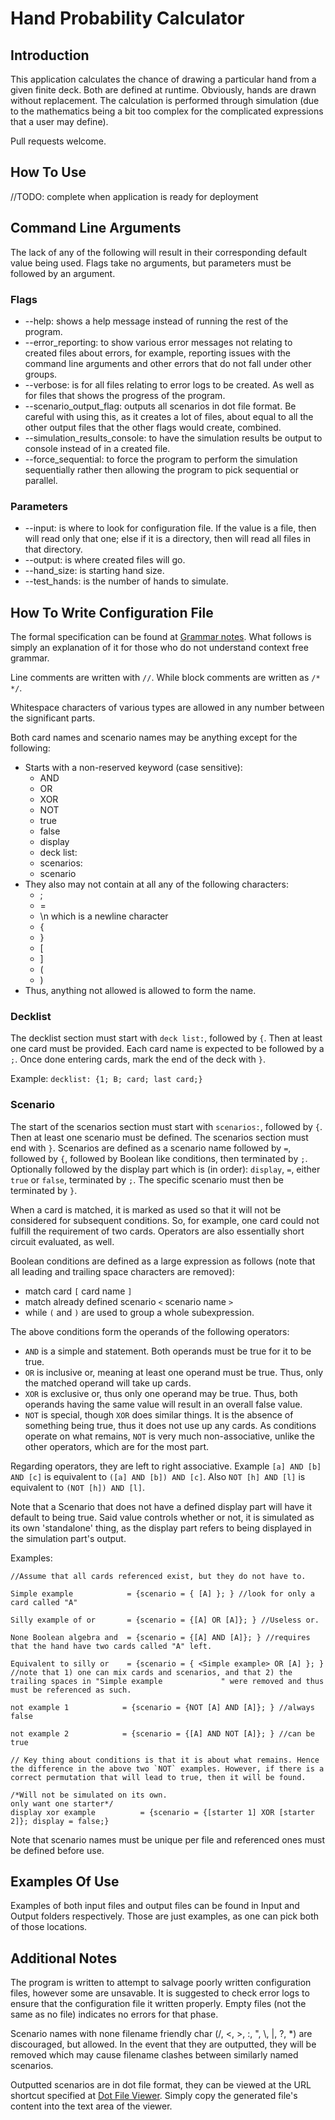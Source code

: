 # Hand Probability Calculator

## Introduction

This application calculates the chance of drawing a particular hand from a given finite deck. Both are defined at runtime. Obviously, hands are drawn without replacement. The calculation is performed through simulation (due to the mathematics being a bit too complex for the complicated expressions that a user may define).

Pull requests welcome.

## How To Use

//TODO: complete when application is ready for deployment

## Command Line Arguments

The lack of any of the following will result in their corresponding default value being used. Flags take no arguments, but parameters must be followed by an argument. 

### Flags

- --help: shows a help message instead of running the rest of the program.
- --error_reporting: to show various error messages not relating to created files about errors, for example, reporting issues with the command line arguments and other errors that do not fall under other groups.
- --verbose: is for all files relating to error logs to be created. As well as for files that shows the progress of the program.
- --scenario_output_flag: outputs all scenarios in dot file format. Be careful with using this, as it creates a lot of files, about equal to all the other output files that the other flags would create, combined.
- --simulation_results_console: to have the simulation results be output to console instead of in a created file.
- --force_sequential: to force the program to perform the simulation sequentially rather then allowing the program to pick sequential or parallel.

### Parameters

- --input: is where to look for configuration file. If the value is a file, then will read only that one; else if it is a directory, then will read all files in that directory.
- --output: is where created files will go.
- --hand_size: is starting hand size.
- --test_hands: is the number of hands to simulate.

## How To Write Configuration File

The formal specification can be found at [Grammar notes](parser/Grammar%20notes.txt). What follows is simply an explanation of it for those who do not understand context free grammar.

Line comments are written with `//`. While block comments are written as `/* */`.

Whitespace characters of various types are allowed in any number between the significant parts.

Both card names and scenario names may be anything except for the following:
- Starts with a non-reserved keyword (case sensitive):
    - AND
    - OR
    - XOR
    - NOT
    - true
    - false
    - display
    - deck list:
    - scenarios:
    - scenario
- They also may not contain at all any of the following characters:
    - ;
    - =
    - \n which is a newline character
    - {
    - }
    - \[
    - ]
    - (
    - )
- Thus, anything not allowed is allowed to form the name.

### Decklist

The decklist section must start with `deck list:`, followed by `{`. Then at least one card must be provided. Each card name is expected to be followed by a `;`. Once done entering cards, mark the end of the deck with `}`.

Example:
`decklist: {1; B; card; last card;}`

### Scenario

The start of the scenarios section must start with `scenarios:`, followed by `{`. Then at least one scenario must be defined. The scenarios section must end with `}`. Scenarios are defined as a scenario name followed by `=`, followed by `{`, followed by Boolean like conditions, then terminated by `;`. Optionally followed by the display part which is (in order): `display`, `=`, either `true` or `false`, terminated by `;`. The specific scenario must then be terminated by `}`.

When a card is matched, it is marked as used so that it will not be considered for subsequent conditions. So, for example, one card could not fulfill the requirement of two cards. Operators are also essentially short circuit evaluated, as well.

Boolean conditions are defined as a large expression as follows (note that all leading and trailing space characters are removed):
- match card `[` card name `]`
- match already defined scenario `<` scenario name `>`
- while `(` and `)` are used to group a whole subexpression.

The above conditions form the operands of the following operators:
- `AND` is a simple and statement. Both operands must be true for it to be true.
- `OR` is inclusive or, meaning at least one operand must be true. Thus, only the matched operand will take up cards.
- `XOR` is exclusive or, thus only one operand may be true. Thus, both operands having the same value will result in an overall false value.
- `NOT` is special, though `XOR` does similar things. It is the absence of something being true, thus it does not use up any cards. As conditions operate on what remains, `NOT` is very much non-associative, unlike the other operators, which are for the most part.

Regarding operators, they are left to right associative. Example `[a] AND [b] AND [c]` is equivalent to `([a] AND [b]) AND [c]`. Also `NOT [h] AND [l]` is equivalent to `(NOT [h]) AND [l]`.

Note that a Scenario that does not have a defined display part will have it default to being true. Said value controls whether or not, it is simulated as its own 'standalone' thing, as the display part refers to being displayed in the simulation part's output.

Examples:

```
//Assume that all cards referenced exist, but they do not have to.

Simple example            = {scenario = { [A] }; } //look for only a card called "A"

Silly example of or       = {scenario = {[A] OR [A]}; } //Useless or. 

None Boolean algebra and  = {scenario = {[A] AND [A]}; } //requires that the hand have two cards called "A" left.

Equivalent to silly or    = {scenario = { <Simple example> OR [A] }; } //note that 1) one can mix cards and scenarios, and that 2) the trailing spaces in "Simple example             " were removed and thus must be referenced as such.

not example 1            = {scenario = {NOT [A] AND [A]}; } //always false

not example 2            = {scenario = {[A] AND NOT [A]}; } //can be true

// Key thing about conditions is that it is about what remains. Hence the difference in the above two `NOT` examples. However, if there is a correct permutation that will lead to true, then it will be found.

/*Will not be simulated on its own.
only want one starter*/
display xor example          = {scenario = {[starter 1] XOR [starter 2]}; display = false;}
```

Note that scenario names must be unique per file and referenced ones must be defined before use.

## Examples Of Use

Examples of both input files and output files can be found in Input and Output folders respectively. Those are just examples, as one can pick both of those locations.

## Additional Notes

The program is written to attempt to salvage poorly written configuration files, however some are unsavable. It is suggested to check error logs to ensure that the configuration file it written properly. Empty files (not the same as no file) indicates no errors for that phase.

Scenario names with none filename friendly char (/, <, >, :, ", \\, |, ?, \*) are discouraged, but allowed. In the event that they are outputted, they will be removed which may cause filename clashes between similarly named scenarios.

Outputted scenarios are in dot file format, they can be viewed at the URL shortcut specified at [Dot File Viewer](https://dreampuf.github.io/GraphvizOnline). Simply copy the generated file's content into the text area of the viewer.
